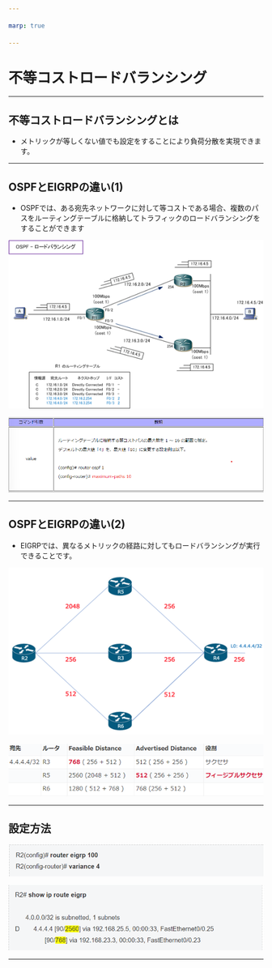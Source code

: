 ```yaml
---

marp: true

---
```


# 不等コストロードバランシング

---

## 不等コストロードバランシングとは

- メトリックが等しくない値でも設定をすることにより負荷分散を実現できます。

---

## OSPFとEIGRPの違い(1)

- OSPFでは、ある宛先ネットワークに対して等コストである場合、複数のパスをルーティングテーブルに格納してトラフィックのロードバランシングをすることができます

![](fig/loadbalance0512_1.png)

![](fig/loadbalance0512_2.png)

---

## OSPFとEIGRPの違い(2)

- EIGRPでは、異なるメトリックの経路に対してもロードバランシングが実行できることです。

![](fig/loadbalance0512_3.png)

![](fig/loadbalance0512_4.png)

---

## 設定方法

![](fig/loadbalance0512_5.png)

![](fig/loadbalance0512_6.png)

---